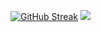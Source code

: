 [![GitHub Streak](https://streak-stats.demolab.com?user=GaiusNale&theme=dark)](https://git.io/streak-stats)
![](https://komarev.com/ghpvc/?username=GaiusNale)
